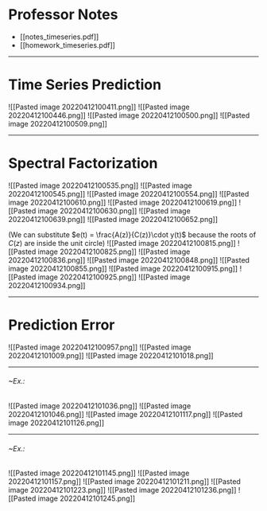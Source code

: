 # Professor Notes
- [[notes_timeseries.pdf]]
- [[homework_timeseries.pdf]]

---
# Time Series Prediction
![[Pasted image 20220412100411.png]]
![[Pasted image 20220412100446.png]]
![[Pasted image 20220412100500.png]]
![[Pasted image 20220412100509.png]]

---
# Spectral Factorization
![[Pasted image 20220412100535.png]]
![[Pasted image 20220412100545.png]]
![[Pasted image 20220412100554.png]]
![[Pasted image 20220412100610.png]]
![[Pasted image 20220412100619.png]]
![[Pasted image 20220412100630.png]]
![[Pasted image 20220412100639.png]]
![[Pasted image 20220412100652.png]]

(We can substitute $e(t) = \frac{A(z)}{C(z)}\cdot y(t)$ because the roots of $C(z)$ are inside the unit circle)
![[Pasted image 20220412100815.png]]
![[Pasted image 20220412100825.png]]
![[Pasted image 20220412100836.png]]
![[Pasted image 20220412100848.png]]
![[Pasted image 20220412100855.png]]
![[Pasted image 20220412100915.png]]
![[Pasted image 20220412100925.png]]
![[Pasted image 20220412100934.png]]

---
# Prediction Error
![[Pasted image 20220412100957.png]]
![[Pasted image 20220412101009.png]]
![[Pasted image 20220412101018.png]]

---
###### ~Ex.:
![[Pasted image 20220412101036.png]]
![[Pasted image 20220412101046.png]]
![[Pasted image 20220412101117.png]]
![[Pasted image 20220412101126.png]]

---
###### ~Ex.:
![[Pasted image 20220412101145.png]]
![[Pasted image 20220412101157.png]]
![[Pasted image 20220412101211.png]]
![[Pasted image 20220412101223.png]]
![[Pasted image 20220412101236.png]]
![[Pasted image 20220412101245.png]]
